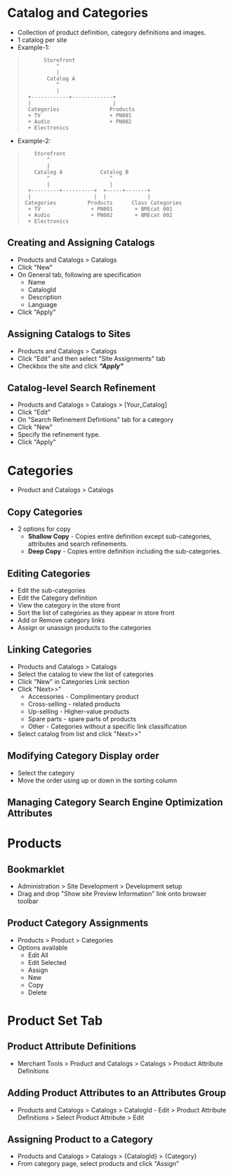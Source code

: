 # Catalog and Categories
 * Collection of product definition, category definitions and images.
  * 1 catalog per site
   * Example-1:
>           Storefront
>               ^
>               |
>            Catalog A
>               ^
>               |
>      +------------+-------------+
>      |                          |
>      Categories                Products
>      + TV                      + PN001
>      + Audio                   + PN002
>      + Electronics

   * Example-2:
>        Storefront
>            ^
>            |
>        Catalog A            Catalog B
>            ^                   ^
>            |                   |
>      +---------+----------+  +-----+-------+
>      |                    |  |             |
>     Categories          Products      Class Categories
>      + TV                + PN001       + BMEcat 001
>      + Audio             + PN002       + BMEcat 002
>      + Electronics

  ## Creating and Assigning Catalogs
  * Products and Catalogs > Catalogs
  * Click "New"
  * On General tab, following are specification
    * Name
    * CatalogId
    * Description
    * Language
  * Click "Apply"
  ## Assigning Catalogs to Sites
  * Products and Catalogs > Catalogs
  * Click "Edit" and then select "Site Assignments" tab
  * Checkbox the site and click ***"Apply"***
  ## Catalog-level Search Refinement
  * Products and Catalogs > Catalogs > [Your_Catalog]
  * Click "Edit"
  * On "Search Refinement Defintions" tab for a category
  * Click "New"
  * Specify the refinement type.
  * Click "Apply"
# Categories
  * Product and Catalogs > Catalogs
## Copy Categories
  * 2 options for copy
    * **Shallow Copy** - Copies entire definition except sub-categories, attributes and search refinements.
    * **Deep Copy** - Copies entire definition including the sub-categories.
## Editing Categories
  * Edit the sub-categories
  * Edit the Category definition
  * View the category in the store front
  * Sort the list of categories as they appear in store front
  * Add or Remove category links
  * Assign or unassign products to the categories
## Linking Categories
  * Products and Catalogs > Catalogs
  * Select the catalog to view the list of categories
  * Click "New" in Categories Link section
  * Click "Next>>"
    * Accessories - Complimentary product
    * Cross-selling - related products
    * Up-selling - Higher-value products
    * Spare parts - spare parts of products
    * Other - Categories without a specific link classification
  * Select catalog from list and click "Next>>"
##  Modifying Category Display order
  * Select the category
  * Move the order using up or down in the sorting column
## Managing Category Search Engine Optimization Attributes
# Products
## Bookmarklet
  * Administration > Site Development > Development setup
  * Drag and drop "Show site Preview Information" link onto browser toolbar
## Product Category Assignments
  * Products > Product > Categories
  * Options available
    * Edit All
    * Edit Selected
    * Assign
    * New
    * Copy
    * Delete
# Product Set Tab
  ## Product Attribute Definitions
  * Merchant Tools > Product and Catalogs > Catalogs > Product Attribute Definitions
  ## Adding Product Attributes to an Attributes Group
  * Products and Catalogs > Catalogs > CatalogId - Edit > Product Attribute Definitions > Select Product Attribute > Edit
  ## Assigning Product to a Category
  * Products and Catalogs > Catalogs > {CatalogId} > {Category}
  * From category page, select products and click "Assign"

